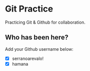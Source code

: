 # Git Practice

Practicing Git &amp; Github for collaboration.

## Who has been here?

Add your Github username below:

- [x] serranoarevalo!
- [x] hamana
